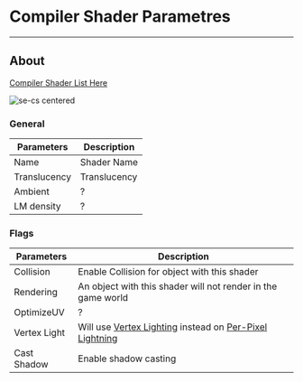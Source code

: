 # Compiler Shader Parametres

___

## About

[Compiler Shader List Here](../../../reference/shaders/shaders-list/compiler-shaders-list.md)

![se-cs centered]()

### General

| Parameters | Description |
|---|---|
| Name | Shader Name |
| Translucency | Translucency |
| Ambient | ? |
| LM density | ? |

### Flags

| Parameters | Description |
|---|---|
| Collision | Enable Collision for object with this shader |
| Rendering | An object with this shader will not render in the game world |
| OptimizeUV | ? |
| Vertex Light | Will use [Vertex Lighting](../../../glossary/lightning/vertex-light.md) instead on [Per-Pixel Lightning](../../../glossary/lightning/per-pixel-lighting.md) |
| Cast Shadow | Enable shadow casting |

